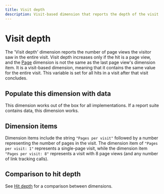 ```yaml
---
title: Visit depth
description: Visit-based dimension that reports the depth of the visit.
---
```


# Visit depth

The 'Visit depth' dimension reports the number of page views the visitor saw in the entire visit. Visit depth increases only if the hit is a page view, and the [Page](page.md) dimension is not the same as the last page view's dimension item. It is a visit-based dimension, meaning that it contains the same value for the entire visit. This variable is set for all hits in a visit after that visit concludes.

## Populate this dimension with data

This dimension works out of the box for all implementations. If a report suite contains data, this dimension works.

## Dimension items

Dimension items include the string `"Pages per visit"` followed by a number representing the number of pages in the visit. The dimension item of `"Pages per visit: 1"` represents a single-page visit, while the dimension item `"Pages per visit: 8"` represents a visit with 8 page views (and any number of link tracking calls).

## Comparison to hit depth

See [Hit depth](hit-depth.md) for a comparison between dimensions.